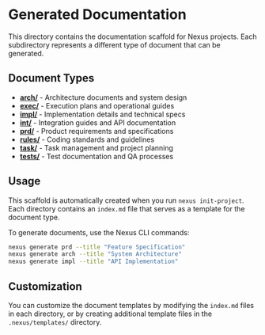 # Generated Documentation

This directory contains the documentation scaffold for Nexus projects. Each subdirectory represents a different type of document that can be generated.

## Document Types

- **[arch/](arch/)** - Architecture documents and system design
- **[exec/](exec/)** - Execution plans and operational guides  
- **[impl/](impl/)** - Implementation details and technical specs
- **[int/](int/)** - Integration guides and API documentation
- **[prd/](prd/)** - Product requirements and specifications
- **[rules/](rules/)** - Coding standards and guidelines
- **[task/](task/)** - Task management and project planning
- **[tests/](tests/)** - Test documentation and QA processes

## Usage

This scaffold is automatically created when you run `nexus init-project`. Each directory contains an `index.md` file that serves as a template for the document type.

To generate documents, use the Nexus CLI commands:

```bash
nexus generate prd --title "Feature Specification"
nexus generate arch --title "System Architecture"
nexus generate impl --title "API Implementation"
```

## Customization

You can customize the document templates by modifying the `index.md` files in each directory, or by creating additional template files in the `.nexus/templates/` directory.
